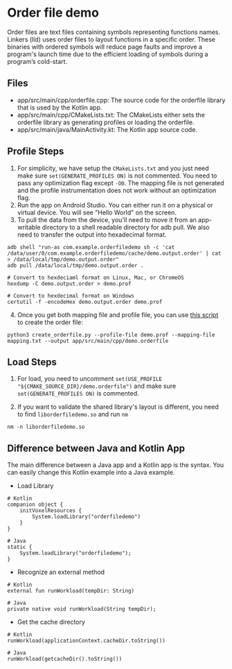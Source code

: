 # Order file demo

Order files are text files containing symbols representing functions names.
Linkers (lld) uses order files to layout functions in a specific order. These
binaries with ordered symbols will reduce page faults and improve a program's
launch time due to the efficient loading of symbols during a program’s
cold-start.

## Files

- app/src/main/cpp/orderfile.cpp: The source code for the orderfile library that
  is used by the Kotlin app.
- app/src/main/cpp/CMakeLists.txt: The CMakeLists either sets the orderfile
  library as generating profiles or loading the orderfile.
- app/src/main/java/MainActivity.kt: The Kotlin app source code.

## Profile Steps

1. For simplicity, we have setup the `CMakeLists.txt` and you just need make
   sure `set(GENERATE_PROFILES ON)` is not commented. You need to pass any
   optimization flag except `-O0`. The mapping file is not generated and the
   profile instrumentation does not work without an optimization flag.
1. Run the app on Android Studio. You can either run it on a physical or virtual
   device. You will see "Hello World" on the screen.
1. To pull the data from the device, you'll need to move it from an app-writable
   directory to a shell readable directory for adb pull. We also need to
   transfer the output into hexadecimal format.

```
adb shell "run-as com.example.orderfiledemo sh -c 'cat /data/user/0/com.example.orderfiledemo/cache/demo.output.order' | cat > /data/local/tmp/demo.output.order"
adb pull /data/local/tmp/demo.output.order .

# Convert to hexdeciaml format on Linux, Mac, or ChromeOS
hexdump -C demo.output.order > demo.prof

# Convert to hexdecimal format on Windows
certutil -f -encodeHex demo.output.order demo.prof
```

4. Once you get both mapping file and profile file, you can use
   [this script](https://android.googlesource.com/toolchain/pgo-profiles/+/refs/heads/main/scripts/create_orderfile.py)
   to create the order file:

```
python3 create_orderfile.py --profile-file demo.prof --mapping-file mapping.txt --output app/src/main/cpp/demo.orderfile
```

## Load Steps

1. For load, you need to uncomment
   `set(USE_PROFILE "${CMAKE_SOURCE_DIR}/demo.orderfile")` and make sure
   `set(GENERATE_PROFILES ON)` is commented.

1. If you want to validate the shared library's layout is different, you need to
   find `liborderfiledemo.so` and run `nm`

```
nm -n liborderfiledemo.so
```

## Difference between Java and Kotlin App

The main difference between a Java app and a Kotlin app is the syntax. You can
easily change this Kotlin example into a Java example.

- Load Library

```
# Kotlin
companion object {
    initVoxelResources {
        System.loadLibrary("orderfiledemo")
    }
}

# Java
static {
    System.loadLibrary("orderfiledemo");
}
```

- Recognize an external method

```
# Kotlin
external fun runWorkload(tempDir: String)

# Java
private native void runWorkload(String tempDir);
```

- Get the cache directory

```agsl
# Kotlin
runWorkload(applicationContext.cacheDir.toString())

# Java
runWorkload(getcacheDir().toString())
```
